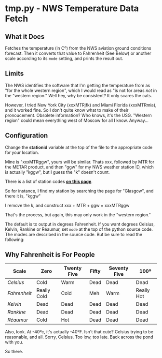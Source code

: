 # tmp.py - NWS Temperature Data Fetch

## What it Does

Fetches the temperature (in Cº) from the NWS aviation ground conditions
forecast. Then it converts that value to Fahrenheit \(See Below\) or another
scale according to its `mode` setting, and prints the result out.

## Limits

The NWS identifies the software that I'm getting the temperature from
as "for the whole western region", which I would read as "is not
for areas _not_ in the "western region." Well hey, why be consistent?
It only scares the cats.

However, I tried New York City \(xxxMTRjfk\) and Miami Florida
\(xxxMTRmia\), and it worked fine. So I don't quite know what to make of
their pronoucement. Obsolete information? Who knows, it's the USG.
"Western region" could mean everything west of Moscow for all I know.
Anyway...

## Configuration

Change the **stationid** variable at the top of the file to the
appropriate code for your location.

Mine is "xxxMTRggw", yours will be similar. Thats xxx, followed by MTR
for the METAR product, and then "ggw" for my NWS weather station ID,
which is actually "kggw", but I guess the "k" doesn't count.

There is a list of station codes **[on this page](http://www.datasink.com/cgi-bin/stationCodes.cgi)**.

So for instance, I find my station by searching the page
for "Glasgow", and there it is, "kggw"

I remove the k, and construct xxx + MTR + ggw = xxxMTRggw

That's the process, but again, this may only work in the "western region."

The default is to output in degrees Fahrenheit. If you want degrees
Celsius, Kelvin, Rankine or Réaumur, set `mode` at the top of the python source code.
The modes are described in the source code. But be sure to read the following:

## Why Fahrenheit is For People

Scale | Zero | Twenty Five | Fifty | Seventy Five | 100º  
----- | ---- | ----------- | ----- | ------------ | ---  
 *Celsius* | Cold | Warm | Dead | Dead | Dead  
 *Fahrenheit* | Really Cold | Cold | Meh | Warm | Really Hot  
 *Kelvin* | Dead | Dead | Dead | Dead | Dead  
 *Rankine* | Dead | Dead | Dead | Dead | Dead  
 *Réaumur* | Cold | Hot | Dead | Dead | Dead
Also, look. At -40ºc, it's actually -40ºF.
Isn't that cute? Celsius trying to be reasonable, and all.
Sorry, Celsius. Too low, too late. Back across the pond with you.

So there.
